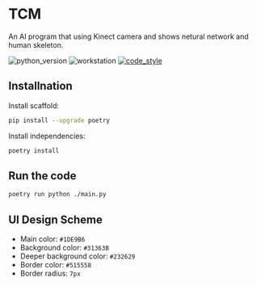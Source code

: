 # TCM

An AI program that using Kinect camera and shows netural network and human skeleton.

![python_version](https://img.shields.io/badge/python-3.11%2B-blue)
![workstation](https://img.shields.io/badge/works%20on-my%20machine-brightgreen)
[![code_style](https://img.shields.io/badge/code%20style-black-000000.svg)](https://black.readthedocs.io/en/stable/index.html)

## Installnation

Install scaffold:

```bash
pip install --upgrade poetry
```

Install independencies:

```bash
poetry install
```

## Run the code

```bash
poetry run python ./main.py
```

## UI Design Scheme

- Main color: `#1DE9B6`
- Background color: `#31363B`
- Deeper background color: `#232629`
- Border color: `#515558`
- Border radius: `7px`
